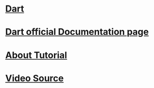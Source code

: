 # [Dart](https://dart.dev/)
# [Dart official Documentation page](https://dart.dev/guides)
# [About Tutorial](https://dart.dev/tutorials)
# [Video Source](https://www.youtube.com/watch?v=vYfUFWrkgJk&list=PLkyGuIcLcmx1mIPyMdVodlSVJqL7Y9Wv7)
